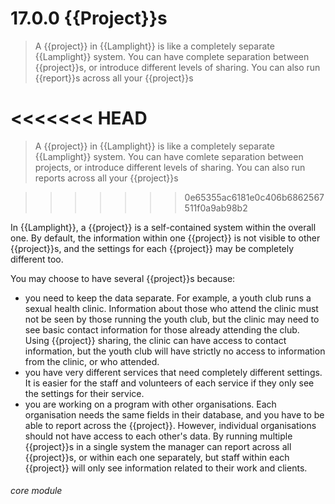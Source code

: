 # 17.0.0  <i class="fas fa-project-diagram"></i> {{Project}}s

> A {{project}} in {{Lamplight}} is like a completely separate {{Lamplight}} system. You can have complete separation between {{project}}s, or introduce different levels of sharing. You can also run {{report}}s across all your {{project}}s


<<<<<<< HEAD
=======
> A {{project}} in {{Lamplight}} is like a completely separate {{Lamplight}} system. You can have comlete separation between projects, or introduce different levels of sharing. You can also run reports across all your {{project}}s


>>>>>>> 0e65355ac6181e0c406b6862567511f0a9ab98b2

In {{Lamplight}}, a {{project}} is a self-contained system within the overall one. By default, the information within one {{project}} is not visible to other {{project}}s, and the settings for each {{project}} may be completely different too. 

You may choose to have several {{project}}s because:

 - you need to keep the data separate. For example, a youth club runs a sexual health clinic. Information about those who attend the clinic must not be seen by those running the youth club, but the clinic may need to see basic contact information for those already attending the club. Using {{project}} sharing, the clinic can have access to contact information, but the youth club will have strictly no access to information from the clinic, or who attended. 
- you have very different services that need completely different settings. It is easier for the staff and volunteers of each service if they only see the settings for their service.
- you are working on a program with other organisations. Each organisation needs the same fields in their database, and you have to be able to report across the {{project}}. However, individual organisations should not have access to each other's data. By running multiple {{project}}s in a single system the manager can report across all {{project}}s, or within each one separately, but staff within each {{project}} will only see information related to their work and clients.


###### core module


